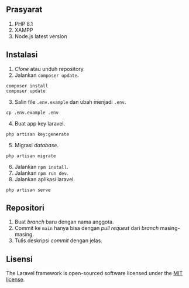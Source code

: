 ## Prasyarat
1. PHP 8.1
2. XAMPP
3. Node.js latest version

## Instalasi

1. *Clone* atau unduh repository.
2. Jalankan `composer update`.
```
composer install
composer update
```
3. Salin file `.env.example` dan ubah menjadi `.env`.
```
cp .env.example .env
```
4. Buat app key laravel.
```
php artisan key:generate
```
5. Migrasi *database*.
```
php artisan migrate
```
6. Jalankan `npm install`.
7. Jalankan `npm run dev`.
8. Jalankan aplikasi laravel.
```
php artisan serve
```

## Repositori
1. Buat *branch* baru dengan nama anggota.
2. Commit ke `main` hanya bisa dengan *pull request* dari *branch* masing-masing.
3. Tulis deskripsi *commit* dengan jelas.

## Lisensi

The Laravel framework is open-sourced software licensed under the [MIT license](https://opensource.org/licenses/MIT).
